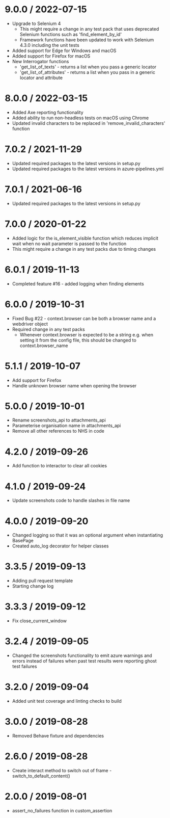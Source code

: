 9.0.0 / 2022-07-15
===================
- Upgrade to Selenium 4
    - This might require a change in any test pack that uses deprecated Selenium functions such as 'find_element_by_id'
    - Framework functions have been updated to work with Selenium 4.3.0 including the unit tests
- Added support for Edge for Windows and macOS 
- Added support for Firefox for macOS
- New Interrogator functions
    - 'get_list_of_texts' - returns a list when you pass a generic locator
    - 'get_list_of_attributes' - returns a list when you pass in a generic locator and attribute

8.0.0 / 2022-03-15
===================
- Added Axe reporting functionality
- Added ability to run non-headless tests on macOS using Chrome 
- Updated invalid characters to be replaced in 'remove_invalid_characters' function 

7.0.2 / 2021-11-29
===================
- Updated required packages to the latest versions in setup.py
- Updated required packages to the latest versions in azure-pipelines.yml

7.0.1 / 2021-06-16
===================
- Updated required packages to the latest versions in setup.py

7.0.0 / 2020-01-22
===================
- Added logic for the is_element_visible function which reduces implicit wait when no wait parameter is passed to the function
- This might require a change in any test packs due to timing changes

6.0.1 / 2019-11-13
===================
- Completed feature #16 - added logging when finding elements

6.0.0 / 2019-10-31
===================
- Fixed Bug #22 - context.browser can be both a browser name and a webdriver object
- Required change in any test packs
    - Whenever context.browser is expected to be a string e.g. when setting it from the config file, this should be
    changed to context.browser_name

5.1.1 / 2019-10-07
===================
- Add support for Firefox
- Handle unknown browser name when opening the browser

5.0.0 / 2019-10-01
===================
- Rename screenshots_api to attachments_api
- Parameterise organisation name in attachments_api
- Remove all other references to NHS in code

4.2.0 / 2019-09-26
===================
- Add function to interactor to clear all cookies

4.1.0 / 2019-09-24
===================
- Update screenshots code to handle slashes in file name

4.0.0 / 2019-09-20
===================
- Changed logging so that it was an optional argument when instantiating BasePage
- Created auto_log decorator for helper classes

3.3.5 / 2019-09-13
===================
- Adding pull request template
- Starting change log

3.3.3 / 2019-09-12
===================
- Fix close_current_window

3.2.4 / 2019-09-05
===================
- Changed the screenshots functionality to emit azure warnings and errors instead of failures when past test results 
were reporting ghost test failures

3.2.0 / 2019-09-04
===================
- Added unit test coverage and linting checks to build

3.0.0 / 2019-08-28
===================
- Removed Behave fixture and dependencies

2.6.0 / 2019-08-28
===================
- Create interact method to switch out of frame - switch_to_default_content()

2.0.0 / 2019-08-01
===================
- assert_no_failures function in custom_assertion